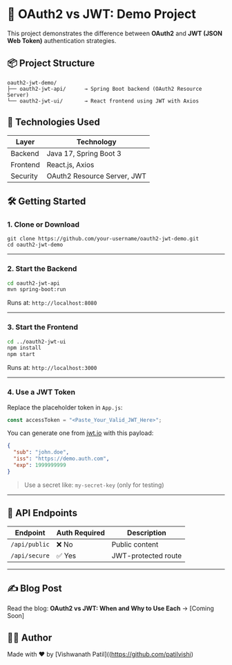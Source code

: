 
# 🔐 OAuth2 vs JWT: Demo Project

This project demonstrates the difference between **OAuth2** and **JWT (JSON Web Token)** authentication strategies.

## 📦 Project Structure

```
oauth2-jwt-demo/
├── oauth2-jwt-api/      → Spring Boot backend (OAuth2 Resource Server)
└── oauth2-jwt-ui/       → React frontend using JWT with Axios
```

## 🚀 Technologies Used

| Layer     | Technology             |
|-----------|------------------------|
| Backend   | Java 17, Spring Boot 3 |
| Frontend  | React.js, Axios        |
| Security  | OAuth2 Resource Server, JWT |

## 🛠️ Getting Started

### 1. Clone or Download

```
git clone https://github.com/your-username/oauth2-jwt-demo.git
cd oauth2-jwt-demo
```

---

### 2. Start the Backend

```bash
cd oauth2-jwt-api
mvn spring-boot:run
```

Runs at: `http://localhost:8080`

---

### 3. Start the Frontend

```bash
cd ../oauth2-jwt-ui
npm install
npm start
```

Runs at: `http://localhost:3000`

---

### 4. Use a JWT Token

Replace the placeholder token in `App.js`:

```js
const accessToken = "<Paste_Your_Valid_JWT_Here>";
```

You can generate one from [jwt.io](https://jwt.io/) with this payload:

```json
{
  "sub": "john.doe",
  "iss": "https://demo.auth.com",
  "exp": 1999999999
}
```

> Use a secret like: `my-secret-key` (only for testing)

---

## 🔗 API Endpoints

| Endpoint             | Auth Required | Description         |
|----------------------|---------------|---------------------|
| `/api/public`        | ❌ No          | Public content      |
| `/api/secure`        | ✅ Yes         | JWT-protected route |

---

## ✍️ Blog Post

Read the blog: **OAuth2 vs JWT: When and Why to Use Each** → [Coming Soon]

## 👨‍💻 Author

Made with ❤️ by [Vishwanath Patil]((https://github.com/patilvishi)

